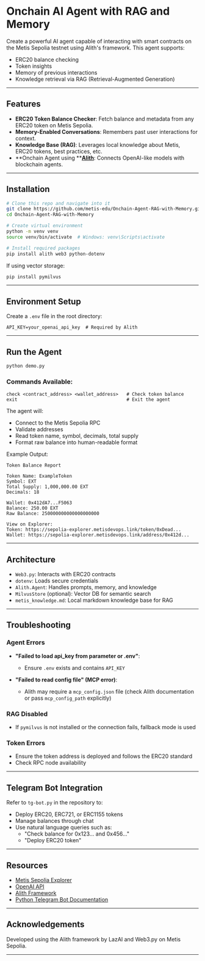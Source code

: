 # Onchain AI Agent with RAG and Memory

Create a powerful AI agent capable of interacting with smart contracts on the Metis Sepolia testnet using Alith's framework. This agent supports:

- ERC20 balance checking
- Token insights
- Memory of previous interactions
- Knowledge retrieval via RAG (Retrieval-Augmented Generation)

---

## Features

- **ERC20 Token Balance Checker**: Fetch balance and metadata from any ERC20 token on Metis Sepolia.
- **Memory-Enabled Conversations**: Remembers past user interactions for context.
- **Knowledge Base (RAG)**: Leverages local knowledge about Metis, ERC20 tokens, best practices, etc.
- **Onchain Agent using **[**Alith**](https://github.com/0xLazAI/alith): Connects OpenAI-like models with blockchain agents.

---

## Installation

```bash
# Clone this repo and navigate into it
git clone https://github.com/metis-edu/Onchain-Agent-RAG-with-Memory.git
cd Onchain-Agent-RAG-with-Memory

# Create virtual environment
python -m venv venv
source venv/bin/activate  # Windows: venv\Scripts\activate

# Install required packages
pip install alith web3 python-dotenv
```

If using vector storage:

```bash
pip install pymilvus
```

---

## Environment Setup

Create a `.env` file in the root directory:

```env
API_KEY=your_openai_api_key  # Required by Alith
```

---

## Run the Agent

```bash
python demo.py
```

### Commands Available:

```
check <contract_address> <wallet_address>   # Check token balance
exit                                        # Exit the agent
```

The agent will:

- Connect to the Metis Sepolia RPC
- Validate addresses
- Read token name, symbol, decimals, total supply
- Format raw balance into human-readable format

Example Output:

```
Token Balance Report

Token Name: ExampleToken
Symbol: EXT
Total Supply: 1,000,000.00 EXT
Decimals: 18

Wallet: 0x412dA7...F5063
Balance: 250.00 EXT
Raw Balance: 250000000000000000000

View on Explorer:
Token: https://sepolia-explorer.metisdevops.link/token/0xDead...
Wallet: https://sepolia-explorer.metisdevops.link/address/0x412d...
```

---

## Architecture

- `Web3.py`: Interacts with ERC20 contracts
- `dotenv`: Loads secure credentials
- `Alith.Agent`: Handles prompts, memory, and knowledge
- `MilvusStore` (optional): Vector DB for semantic search
- `metis_knowledge.md`: Local markdown knowledge base for RAG

---

## Troubleshooting

### Agent Errors

- **"Failed to load api\_key from parameter or .env"**:

  - Ensure `.env` exists and contains `API_KEY`

- **"Failed to read config file" (MCP error)**:

  - Alith may require a `mcp_config.json` file (check Alith documentation or pass `mcp_config_path` explicitly)

### RAG Disabled

- If `pymilvus` is not installed or the connection fails, fallback mode is used

### Token Errors

- Ensure the token address is deployed and follows the ERC20 standard
- Check RPC node availability

---

## Telegram Bot Integration

Refer to `tg-bot.py` in the repository to:

- Deploy ERC20, ERC721, or ERC1155 tokens
- Manage balances through chat
- Use natural language queries such as:
  - "Check balance for 0x123... and 0x456..."
  - "Deploy ERC20 token"

---

## Resources

- [Metis Sepolia Explorer](https://sepolia-explorer.metisdevops.link)
- [OpenAI API](https://platform.openai.com)
- [Alith Framework](https://github.com/0xLazAI/alith)
- [Python Telegram Bot Documentation](https://python-telegram-bot.readthedocs.io/)

---

## Acknowledgements

Developed using the Alith framework by LazAI and Web3.py on Metis Sepolia.

---

